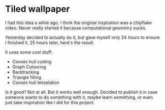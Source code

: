 # Tiled wallpaper
I had this idea a while ago. I think the original inspiration was a chipflake video. Never really started it because computational geometry sucks.

Yesterday decided to actually do it, but gave myself only 24 hours to ensure I finished it. 25 hours later, here's the result.

It uses some cool stuff:
  - Convex hull cutting
  - Graph Colouring
  - Backtracking
  - Triangle filling
  - Convex hull tesselation

Is it good? Not at all. But it works well enough. Decided to publish it in case someone wants to do something with it, maybe learn something, or even just take inspiration like I did for this project.
